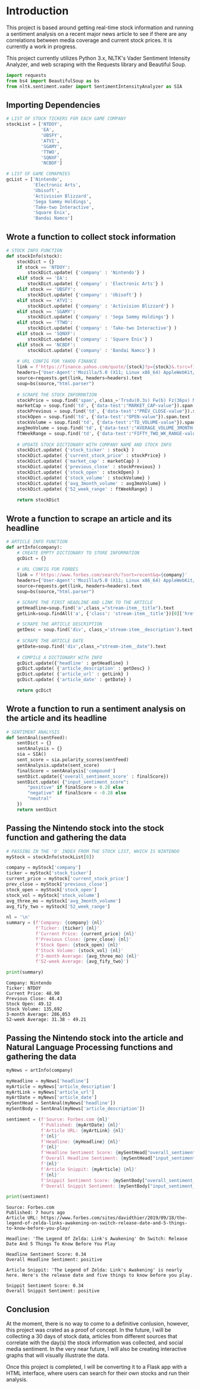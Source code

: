 
# Introduction

This project is based around getting real-time stock information and running a sentiment analysis on a recent major news article to see if there are any correlations between media coverage and current stock prices. It is currently a work in progress.

This project currently utilizes Python 3.x, NLTK's Vader Sentiment Intensity Analyzer, and web scraping with the Requests library and Beautiful Soup.


```python
import requests
from bs4 import BeautifulSoup as bs
from nltk.sentiment.vader import SentimentIntensityAnalyzer as SIA
```

## Importing Dependencies


```python
# LIST OF STOCK TICKERS FOR EACH GAME COMPANY
stockList = ['NTDOY',
             'EA',
             'UBSFY',
             'ATVI',
             'SGAMY',
             'TTWO',
             'SQNXF',
             'NCBDF']

# LIST OF GAME COMAPNIES
gcList = ['Nintendo',
          'Electronic Arts', 
          'Ubisoft',
          'Activision Blizzard',
          'Sega Sammy Holdings',
          'Take-two Interactive',
          'Square Enix',
          'Bandai Namco']
```

## Wrote a function to collect stock information


```python
# STOCK INFO FUNCTION
def stockInfo(stock):
    stockDict = {}
    if stock == 'NTDOY':
        stockDict.update( {'company' : 'Nintendo'} )
    elif stock == 'EA':
        stockDict.update( {'company' : 'Electronic Arts'} )
    elif stock == 'UBSFY':
        stockDict.update( {'company' : 'Ubisoft'} )
    elif stock == 'ATVI':
        stockDict.update( {'company' : 'Activision Blizzard'} )
    elif stock == 'SGAMY':
        stockDict.update( {'company' : 'Sega Sammy Holdings'} )
    elif stock == 'TTWO':
        stockDict.update( {'company' : 'Take-two Interactive'} )
    elif stock == 'SQNXF':
        stockDict.update( {'company' : 'Square Enix'} )
    elif stock == 'NCBDF':
        stockDict.update( {'company' : 'Bandai Namco'} )
            
    # URL CONFIG FOR YAHOO FINANCE
    link = f'https://finance.yahoo.com/quote/{stock}?p={stock}&.tsrc=fin-srch'
    headers={'User-Agent':'Mozilla/5.0 (X11; Linux x86_64) AppleWebKit/537.36 (KHTML, like Gecko) Chrome/51.0.2704.103 Safari/537.36'}
    source=requests.get(link, headers=headers).text
    soup=bs(source,"html.parser")
    
    # SCRAPE THE STOCK INFORMATION
    stockPrice = soup.find('span', class_='Trsdu(0.3s) Fw(b) Fz(36px) Mb(-4px) D(ib)').text.strip()
    marketCap = soup.find('td', {'data-test':"MARKET_CAP-value"}).span.text
    stockPrevious = soup.find('td', {'data-test':"PREV_CLOSE-value"}).span.text
    stockOpen = soup.find('td', {'data-test':"OPEN-value"}).span.text
    stockVolume = soup.find('td', {'data-test':"TD_VOLUME-value"}).span.text
    avg3moVolume = soup.find('td', {'data-test':"AVERAGE_VOLUME_3MONTH-value"}).span.text
    ftWeekRange = soup.find('td', {'data-test':"FIFTY_TWO_WK_RANGE-value"}).text
    
    # UPDATE STOCK DICTIONARY WITH COMPANY NAME AND STOCK INFO
    stockDict.update( {'stock_ticker' : stock} )
    stockDict.update( {'current_stock_price' : stockPrice} )
    stockDict.update( {'market_cap' : marketCap} )
    stockDict.update( {'previous_close' : stockPrevious} )
    stockDict.update( {'stock_open' : stockOpen} )
    stockDict.update( {'stock_volume' : stockVolume} )
    stockDict.update( {'avg_3month_volume' : avg3moVolume} )
    stockDict.update( {'52_week_range' : ftWeekRange} )
    
    return stockDict
```

## Wrote a function to scrape an article and its headline


```python
# ARTICLE INFO FUNCTION
def artInfo(company):
    # CREATE EMPTY DICTIONARY TO STORE INFORMATION
    gcDict = {}
    
    # URL CONFIG FOR FORBES
    link = f'https://www.forbes.com/search/?sort=recent&q={company}'
    headers={'User-Agent':'Mozilla/5.0 (X11; Linux x86_64) AppleWebKit/537.36 (KHTML, like Gecko) Chrome/51.0.2704.103 Safari/537.36'}
    source=requests.get(link, headers=headers).text
    soup=bs(source,"html.parser")

    # SCRAPE THE FIRST HEADLINE AND LINK TO THE ARTICLE
    getHeadline=soup.find('a',class_="stream-item__title").text
    getLink=soup.findAll('a', {'class': 'stream-item__title'})[0]['href']   

    # SCRAPE THE ARTICLE DESCRIPTION
    getDesc = soup.find('div', class_='stream-item__description').text   
    
    # SCRAPE THE ARTICLE DATE
    getDate=soup.find('div',class_="stream-item__date").text
                  
    # COMPILE A DICTIONARY WITH INFO
    gcDict.update({'headline' : getHeadline} )
    gcDict.update( {'article_description' : getDesc} )
    gcDict.update( {'article_url' : getLink} )
    gcDict.update( {'article_date' : getDate} )

    return gcDict
```

## Wrote a function to run a sentiment analysis on the article and its headline


```python
# SENTIMENT ANALYSIS
def SentAnal(sentFeed):
    sentDict = {}
    sentAnalysis = {}
    sia = SIA() 
    sent_score = sia.polarity_scores(sentFeed)
    sentAnalysis.update(sent_score)
    finalScore = sentAnalysis['compound']
    sentDict.update({'overall_sentiment_score' : finalScore})
    sentDict.update( {"input_sentiment_score": 
        "positive" if finalScore > 0.28 else 
        "negative" if finalScore < -0.28 else 
        "neutral"
    })
    return sentDict
```

## Passing the Nintendo stock into the stock function and gathering the data


```python
# PASSING IN THE '0' INDEX FROM THE STOCK LIST, WHICH IS NINTENDO
myStock = stockInfo(stockList[0])
```


```python
company = myStock['company']
ticker = myStock['stock_ticker']
current_price = myStock['current_stock_price']
prev_close = myStock['previous_close']
stock_open = myStock['stock_open']
stock_vol = myStock['stock_volume']
avg_three_mo = myStock['avg_3month_volume']
avg_fify_two = myStock['52_week_range']
```


```python
nl = '\n'
summary = (f'Company: {company} {nl}'
           f'Ticker: {ticker} {nl}'
           f'Current Price: {current_price} {nl}'
           f'Previous Close: {prev_close} {nl}'
           f'Stock Open: {stock_open} {nl}'
           f'Stock Volume: {stock_vol} {nl}'
           f'3-month Average: {avg_three_mo} {nl}'
           f'52-week Average: {avg_fify_two}')
```


```python
print(summary)
```

    Company: Nintendo 
    Ticker: NTDOY 
    Current Price: 48.90 
    Previous Close: 48.43 
    Stock Open: 49.12 
    Stock Volume: 135,692 
    3-month Average: 286,053 
    52-week Average: 31.38 - 49.21
    

## Passing the Nintendo stock into the article and Natural Language Processing functions and gathering the data


```python
myNews = artInfo(company)
```


```python
myHeadline = myNews['headline']
myArticle = myNews['article_description']
myArtLink = myNews['article_url']
myArtDate = myNews['article_date']
mySentHead = SentAnal(myNews['headline'])
mySentBody = SentAnal(myNews['article_description'])
```


```python
sentiment = (f'Source: Forbes.com {nl}'
             f'Published: {myArtDate} {nl}'
             f'Article URL: {myArtLink} {nl}'
             f'{nl}'
             f'Headline: {myHeadline} {nl}'
             f'{nl}'
             f'Headline Sentiment Score: {mySentHead["overall_sentiment_score"]} {nl}'
             f'Overall Headline Sentiment: {mySentHead["input_sentiment_score"]} {nl}'
             f'{nl}'
             f'Article Snippit: {myArticle} {nl}'
             f'{nl}'
             f'Snippit Sentiment Score: {mySentBody["overall_sentiment_score"]} {nl}'
             f'Overall Snippit Sentiment: {mySentBody["input_sentiment_score"]} {nl}')
```


```python
print(sentiment)
```

    Source: Forbes.com 
    Published: 7 hours ago 
    Article URL: https://www.forbes.com/sites/davidthier/2019/09/18/the-legend-of-zelda-links-awakening-on-switch-release-date-and-5-things-to-know-before-you-play/ 
    
    Headline: 'The Legend Of Zelda: Link's Awakening' On Switch: Release Date And 5 Things To Know Before You Play 
    
    Headline Sentiment Score: 0.34 
    Overall Headline Sentiment: positive 
    
    Article Snippit: 'The Legend of Zelda: Link's Awakening' is nearly here. Here's the release date and five things to know before you play. 
    
    Snippit Sentiment Score: 0.34 
    Overall Snippit Sentiment: positive 
    
    

## Conclusion

At the moment, there is no way to come to a definitive conlusion, however, this project was crated as a proof of concept. In the future, I will be collecting a 30 days of stock data, articles from different sources that correlate with the day(s) the stock information was collected, and social media sentiment. In the very near future, I will also be creating interactive graphs that will visually illustrate the data.

Once this project is completed, I will be converting it to a Flask app with a HTML interface, where users can search for their own stocks and run their analysis.


```python

```
